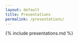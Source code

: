 ```yaml
---
layout: default
title: Presentations
permalink: /presentations/
---
```



{% include presentations.md %}
